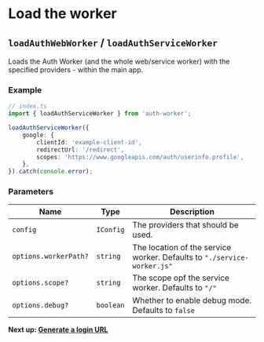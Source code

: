# Load the worker

## `loadAuthWebWorker` / `loadAuthServiceWorker`

Loads the Auth Worker (and the whole web/service worker) with the specified providers - within the main app.

### Example

```ts
// index.ts
import { loadAuthServiceWorker } from 'auth-worker';

loadAuthServiceWorker({
	google: {
		clientId: 'example-client-id',
		redirectUrl: '/redirect',
		scopes: 'https://www.googleapis.com/auth/userinfo.profile',
	},
}).catch(console.error);
```

### Parameters

| Name                  | Type      | Description                                                             |
| --------------------- | --------- | ----------------------------------------------------------------------- |
| `config`              | `IConfig` | The providers that should be used.                                      |
| `options.workerPath?` | `string`  | The location of the service worker. Defaults to `"./service-worker.js"` |
| `options.scope?`      | `string`  | The scope opf the service worker. Defaults to `"/"`                     |
| `options.debug?`      | `boolean` | Whether to enable debug mode. Defaults to `false`                       |

**Next up: [Generate a login URL](login-link.md)**
